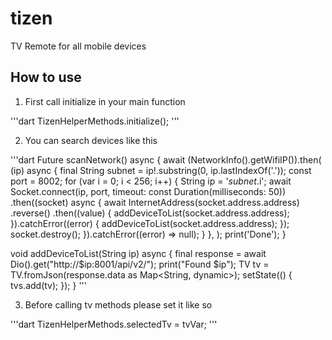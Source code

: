 # tizen

TV Remote for all mobile devices


## How to use

1. First call initialize in your main function

'''dart
TizenHelperMethods.initialize();
'''

2. You can search devices like this

'''dart
Future<void> scanNetwork() async {
    await (NetworkInfo().getWifiIP()).then(
      (ip) async {
        final String subnet = ip!.substring(0, ip.lastIndexOf('.'));
        const port = 8002;
        for (var i = 0; i < 256; i++) {
          String ip = '$subnet.$i';
          await Socket.connect(ip, port,
                  timeout: const Duration(milliseconds: 50))
              .then((socket) async {
            await InternetAddress(socket.address.address)
                .reverse()
                .then((value) {
              addDeviceToList(socket.address.address);
            }).catchError((error) {
              addDeviceToList(socket.address.address);
            });
            socket.destroy();
          }).catchError((error) => null);
        }
      },
    );
    print('Done');
}

void addDeviceToList(String ip) async {
    final response = await Dio().get("http://$ip:8001/api/v2/");
    print("Found $ip");
    TV tv = TV.fromJson(response.data as Map<String, dynamic>);
    setState(() {
        tvs.add(tv);
    });
}
'''

3. Before calling tv methods please set it like so

'''dart
TizenHelperMethods.selectedTv = tvVar;
'''